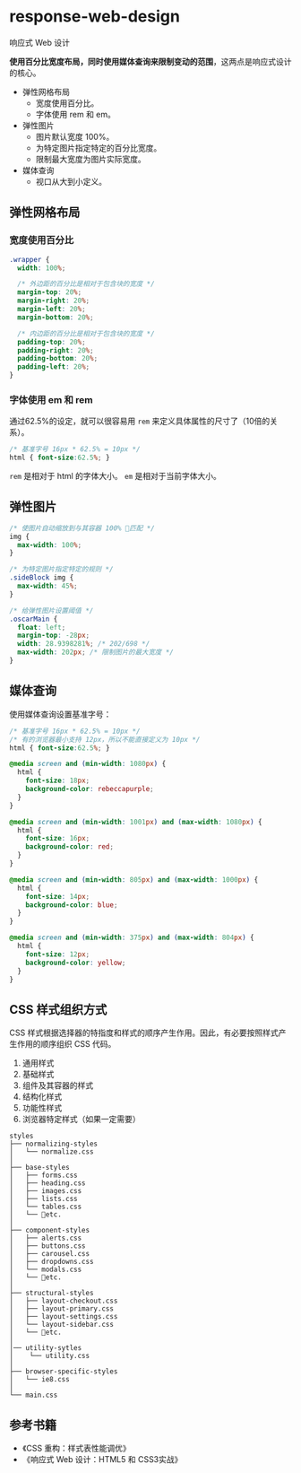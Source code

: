 # response-web-design

响应式 Web 设计

**使用百分比宽度布局，同时使用媒体查询来限制变动的范围**，这两点是响应式设计的核心。

- 弹性网格布局
  - 宽度使用百分比。
  - 字体使用 rem 和 em。
- 弹性图片
  - 图片默认宽度 100%。
  - 为特定图片指定特定的百分比宽度。
  - 限制最大宽度为图片实际宽度。
- 媒体查询
  - 视口从大到小定义。

## 弹性网格布局

### 宽度使用百分比

```css
.wrapper {
  width: 100%;

  /* 外边距的百分比是相对于包含块的宽度 */
  margin-top: 20%;
  margin-right: 20%;
  margin-left: 20%;
  margin-bottom: 20%;

  /* 内边距的百分比是相对于包含块的宽度 */
  padding-top: 20%;
  padding-right: 20%;
  padding-bottom: 20%;
  padding-left: 20%;
}
```

### 字体使用 em 和 rem

通过62.5%的设定，就可以很容易用 `rem` 来定义具体属性的尺寸了（10倍的关系）。

```css
/* 基准字号 16px * 62.5% = 10px */ 
html { font-size:62.5%; }
```


`rem` 是相对于 html 的字体大小。
`em` 是相对于当前字体大小。

## 弹性图片

```css
/* 使图片自动缩放到与其容器 100% 匹配 */
img {
  max-width: 100%;
}

/* 为特定图片指定特定的规则 */
.sideBlock img {
  max-width: 45%;
}

/* 给弹性图片设置阈值 */
.oscarMain {
  float: left;
  margin-top: -28px;
  width: 28.9398281%; /* 202/698 */
  max-width: 202px; /* 限制图片的最大宽度 */
}
```

## 媒体查询

使用媒体查询设置基准字号：

```css
/* 基准字号 16px * 62.5% = 10px */
/* 有的浏览器最小支持 12px，所以不能直接定义为 10px */
html { font-size:62.5%; }

@media screen and (min-width: 1080px) {
  html {
    font-size: 18px;
    background-color: rebeccapurple;
  }
}

@media screen and (min-width: 1001px) and (max-width: 1080px) {
  html {
    font-size: 16px;
    background-color: red;
  }
}

@media screen and (min-width: 805px) and (max-width: 1000px) {
  html {
    font-size: 14px;
    background-color: blue;
  }
}

@media screen and (min-width: 375px) and (max-width: 804px) {
  html {
    font-size: 12px;
    background-color: yellow;
  }
}
```

## CSS 样式组织方式

CSS 样式根据选择器的特指度和样式的顺序产生作用。因此，有必要按照样式产生作用的顺序组织 CSS 代码。

1. 通用样式
2. 基础样式
3. 组件及其容器的样式
4. 结构化样式
5. 功能性样式
6. 浏览器特定样式（如果一定需要）

```
styles
├── normalizing-styles
│   └── normalize.css
│ 
├── base-styles
│   ├── forms.css
│   ├── heading.css
│   ├── images.css
│   ├── lists.css
│   └── tables.css
│   └── etc.
│ 
├── component-styles
│   ├── alerts.css
│   ├── buttons.css
│   ├── carousel.css
│   ├── dropdowns.css
│   └── modals.css
│   └── etc.
│ 
├── structural-styles
│   ├── layout-checkout.css
│   ├── layout-primary.css
│   ├── layout-settings.css
│   └── layout-sidebar.css
│   └── etc.
│ 
│── utility-sytles
│    └── utility.css
│ 
├── browser-specific-styles
│   └── ie8.css
│ 
└── main.css
```

## 参考书籍

- 《CSS 重构：样式表性能调优》
- 《响应式 Web 设计：HTML5 和 CSS3实战》